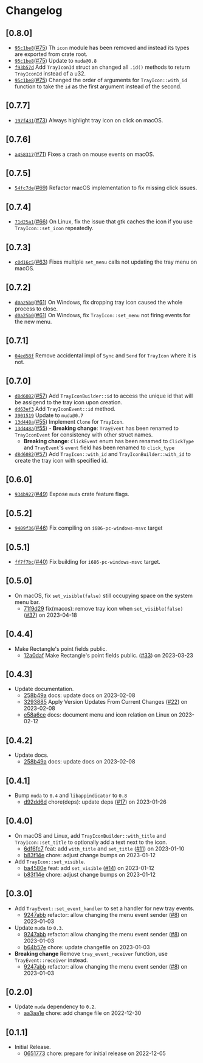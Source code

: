 # Changelog

## \[0.8.0]

- [`95c1be8`](https://www.github.com/tauri-apps/tray-icon/commit/95c1be8a459f2ef146ccaccfe858c427678613af)([#75](https://www.github.com/tauri-apps/tray-icon/pull/75)) Th `icon` module has been removed and instead its types are exported from crate root.
- [`95c1be8`](https://www.github.com/tauri-apps/tray-icon/commit/95c1be8a459f2ef146ccaccfe858c427678613af)([#75](https://www.github.com/tauri-apps/tray-icon/pull/75)) Update to `muda@0.8`
- [`f93b57d`](https://www.github.com/tauri-apps/tray-icon/commit/f93b57d08a84a8c7ff7f9035f8cc73a3e48e90b9) Add `TrayIconId` struct an changed all `.id()` methods to return `TrayIconId` instead of a u32.
- [`95c1be8`](https://www.github.com/tauri-apps/tray-icon/commit/95c1be8a459f2ef146ccaccfe858c427678613af)([#75](https://www.github.com/tauri-apps/tray-icon/pull/75)) Changed the order of arguments for `TrayIcon::with_id` function to take the `id` as the first argument instead of the second.

## \[0.7.7]

- [`197f431`](https://www.github.com/tauri-apps/tray-icon/commit/197f43161cd1806fcae15b19b4f8335d9b3492b6)([#73](https://www.github.com/tauri-apps/tray-icon/pull/73)) Always highlight tray icon on click on macOS.

## \[0.7.6]

- [`a458317`](https://www.github.com/tauri-apps/tray-icon/commit/a458317ad1d85ac9477a019f86580a14d4082c7f)([#71](https://www.github.com/tauri-apps/tray-icon/pull/71)) Fixes a crash on mouse events on macOS.

## \[0.7.5]

- [`54fc7de`](https://www.github.com/tauri-apps/tray-icon/commit/54fc7de37c3568312b27c30bdd22e830b1f15a3b)([#69](https://www.github.com/tauri-apps/tray-icon/pull/69)) Refactor macOS implementation to fix missing click issues.

## \[0.7.4]

- [`71d25a1`](https://www.github.com/tauri-apps/tray-icon/commit/71d25a14ecd2bf0996223127b2fa01ec7f915fce)([#66](https://www.github.com/tauri-apps/tray-icon/pull/66)) On Linux, fix the issue that gtk caches the icon if you use `TrayIcon::set_icon` repeatedly.

## \[0.7.3]

- [`c0d16c5`](https://www.github.com/tauri-apps/tray-icon/commit/c0d16c5f90c3e3b4acadee9c5c83bd5e9a3671f6)([#63](https://www.github.com/tauri-apps/tray-icon/pull/63)) Fixes multiple `set_menu` calls not updating the tray menu on macOS.

## \[0.7.2]

- [`d0a25b0`](https://www.github.com/tauri-apps/tray-icon/commit/d0a25b0e980d01306344dd4903c1e2e8ef4519ac)([#61](https://www.github.com/tauri-apps/tray-icon/pull/61)) On Windows, fix dropping tray icon caused the whole process to close.
- [`d0a25b0`](https://www.github.com/tauri-apps/tray-icon/commit/d0a25b0e980d01306344dd4903c1e2e8ef4519ac)([#61](https://www.github.com/tauri-apps/tray-icon/pull/61)) On Windows, fix `TrayIcon::set_menu` not firing events for the new menu.

## \[0.7.1]

- [`04ed58f`](https://www.github.com/tauri-apps/tray-icon/commit/04ed58f954b113e1f4d52c161231d52c9f5c3546) Remove accidental impl of `Sync` and `Send` for `TrayIcon` where it is not.

## \[0.7.0]

- [`d8d6082`](https://www.github.com/tauri-apps/tray-icon/commit/d8d6082c73b1fa6047ead13d228cf7de1ad0d71c)([#57](https://www.github.com/tauri-apps/tray-icon/pull/57)) Add `TrayIconBuilder::id` to access the unique id that will be assigend to the tray icon upon creation.
- [`dd63ef3`](https://www.github.com/tauri-apps/tray-icon/commit/dd63ef3b68c35fc8b8fbc1d59975d8826420ae51) Add `TrayIconEvent::id` method.
- [`3901519`](https://www.github.com/tauri-apps/tray-icon/commit/3901519a48f76b57174b36ce36c7f803dbfb5536) Update to `muda@0.7`
- [`13d448a`](https://www.github.com/tauri-apps/tray-icon/commit/13d448a9ee7c013f0cc13391ea498da93e806551)([#55](https://www.github.com/tauri-apps/tray-icon/pull/55)) Implement `Clone` for `TrayIcon`.
- [`13d448a`](https://www.github.com/tauri-apps/tray-icon/commit/13d448a9ee7c013f0cc13391ea498da93e806551)([#55](https://www.github.com/tauri-apps/tray-icon/pull/55)) -   **Breaking change**: `TrayEvent` has been renamed to `TrayIconEvent` for consistency with other struct names.
  - **Breaking change**: `ClickEvent` enum has been renamed to `ClickType` and `TrayEvent`'s `event` field has been renamed to `click_type`
- [`d8d6082`](https://www.github.com/tauri-apps/tray-icon/commit/d8d6082c73b1fa6047ead13d228cf7de1ad0d71c)([#57](https://www.github.com/tauri-apps/tray-icon/pull/57)) Add `TrayIcon::with_id` and `TrayIconBuilder::with_id` to create the tray icon with specified id.

## \[0.6.0]

- [`934b927`](https://www.github.com/tauri-apps/tray-icon/commit/934b927e552641c3d319981cdeae84ca901ae399)([#49](https://www.github.com/tauri-apps/tray-icon/pull/49)) Expose `muda` crate feature flags.

## \[0.5.2]

- [`9409f36`](https://www.github.com/tauri-apps/tray-icon/commit/9409f36c5293e7fb0c8dd7d0fd74a59472aedfcb)([#46](https://www.github.com/tauri-apps/tray-icon/pull/46)) Fix compiling on `i686-pc-windows-msvc` target

## \[0.5.1]

- [`ff7f7bc`](https://www.github.com/tauri-apps/tray-icon/commit/ff7f7bc4400a6f7aa0b5c025c85ab6c4f89e9109)([#40](https://www.github.com/tauri-apps/tray-icon/pull/40)) Fix building for `i686-pc-windows-msvc` target.

## \[0.5.0]

- On macOS, fix `set_visible(false)` still occupying space on the system menu bar.
  - [71f9d29](https://www.github.com/tauri-apps/tray-icon/commit/71f9d292dd69b498e57fcebeb76ad6a1365144cd) fix(macos): remove tray icon when `set_visible(false)` ([#37](https://www.github.com/tauri-apps/tray-icon/pull/37)) on 2023-04-18

## \[0.4.4]

- Make Rectangle's point fields public.
  - [12a0daf](https://www.github.com/tauri-apps/tray-icon/commit/12a0daf92352fbecddd7b0afdfc0c633232fb15c) Make Rectangle's point fields public. ([#33](https://www.github.com/tauri-apps/tray-icon/pull/33)) on 2023-03-23

## \[0.4.3]

- Update documentation.
  - [258b49a](https://www.github.com/tauri-apps/tray-icon/commit/258b49aaebd81b6e4327cca1a1a0a2d9bb64188a) docs: update docs on 2023-02-08
  - [3293885](https://www.github.com/tauri-apps/tray-icon/commit/3293885ae5ef19e14f2fe1baaf4d35719f3b3344) Apply Version Updates From Current Changes ([#22](https://www.github.com/tauri-apps/tray-icon/pull/22)) on 2023-02-08
  - [e58a6ce](https://www.github.com/tauri-apps/tray-icon/commit/e58a6cecfffa63096d459429c5d31ec5b3475a9b) docs: document menu and icon relation on Linux on 2023-02-12

## \[0.4.2]

- Update docs.
  - [258b49a](https://www.github.com/tauri-apps/tray-icon/commit/258b49aaebd81b6e4327cca1a1a0a2d9bb64188a) docs: update docs on 2023-02-08

## \[0.4.1]

- Bump `muda` to `0.4` and `libappindicator` to `0.8`
  - [d92dd6d](https://www.github.com/tauri-apps/tray-icon/commit/d92dd6dc25d268befe9c14cfe193e1de10bc5717) chore(deps): update deps ([#17](https://www.github.com/tauri-apps/tray-icon/pull/17)) on 2023-01-26

## \[0.4.0]

- On macOS and Linux, add `TrayIconBuilder::with_title` and `TrayIcon::set_title` to optionally add a text next to the icon.
  - [6df6fc7](https://www.github.com/tauri-apps/tray-icon/commit/6df6fc78885204be5189b41527a39324851c9671) feat: add `with_title` and `set_title` ([#11](https://www.github.com/tauri-apps/tray-icon/pull/11)) on 2023-01-10
  - [b83f14e](https://www.github.com/tauri-apps/tray-icon/commit/b83f14ee66f9d3801535697c30f54bccc433cce1) chore: adjust change bumps on 2023-01-12
- Add `TrayIcon::set_visible`.
  - [ba4580e](https://www.github.com/tauri-apps/tray-icon/commit/ba4580ec8bd061a76575859b5ead8ec16e3b7817) feat: add `set_visible` ([#14](https://www.github.com/tauri-apps/tray-icon/pull/14)) on 2023-01-12
  - [b83f14e](https://www.github.com/tauri-apps/tray-icon/commit/b83f14ee66f9d3801535697c30f54bccc433cce1) chore: adjust change bumps on 2023-01-12

## \[0.3.0]

- Add `TrayEvent::set_event_handler` to set a handler for new tray events.
  - [9247abb](https://www.github.com/tauri-apps/tray-icon/commit/9247abb69ce297096b2c388d67b250509fe44efa) refactor: allow changing the menu event sender ([#8](https://www.github.com/tauri-apps/tray-icon/pull/8)) on 2023-01-03
- Update `muda` to `0.3`.
  - [9247abb](https://www.github.com/tauri-apps/tray-icon/commit/9247abb69ce297096b2c388d67b250509fe44efa) refactor: allow changing the menu event sender ([#8](https://www.github.com/tauri-apps/tray-icon/pull/8)) on 2023-01-03
  - [b64b57e](https://www.github.com/tauri-apps/tray-icon/commit/b64b57ec565dada4bc06201f5b4529725bb0009f) chore: update changefile on 2023-01-03
- **Breaking change** Remove `tray_event_receiver` function, use `TrayEvent::receiver` instead.
  - [9247abb](https://www.github.com/tauri-apps/tray-icon/commit/9247abb69ce297096b2c388d67b250509fe44efa) refactor: allow changing the menu event sender ([#8](https://www.github.com/tauri-apps/tray-icon/pull/8)) on 2023-01-03

## \[0.2.0]

- Update `muda` dependency to `0.2`.
  - [aa3aa1e](https://www.github.com/tauri-apps/tray-icon/commit/aa3aa1ec0bdcb48ecf9d17204809802c4e6559fc) chore: add change file on 2022-12-30

## \[0.1.1]

- Initial Release.
  - [0651773](https://www.github.com/tauri-apps/tray-icon/commit/0651773ad248d34141fbefc1c65a8889a90a8c9b) chore: prepare for initial release on 2022-12-05
